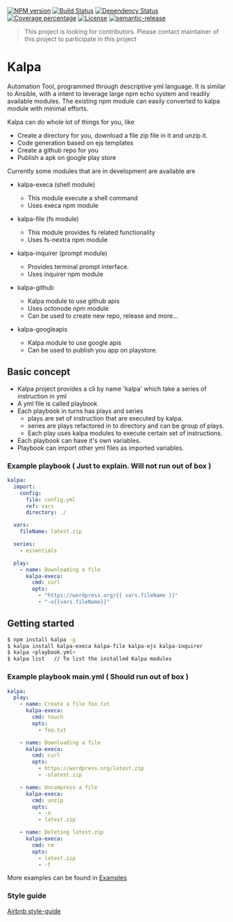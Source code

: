 [![NPM version][npm-image]][npm-url] [![Build Status][travis-image]][travis-url] [![Dependency Status][daviddm-image]][daviddm-url] [![Coverage percentage][coveralls-image]][coveralls-url] [![License][apache-image]][apache-url] [![semantic-release][semantic-release-image]][semantic-release-url]

> This project is looking for contributors. Please contact maintainer of this project to participate in this project

# Kalpa

Automation Tool, programmed through descriptive yml language. It is similar to Ansible, with a intent to leverage large npm echo system and readily available modules. The existing npm module can easily converted to kalpa module with minimal efforts.

Kalpa can do whole lot of things for you, like

- Create a directory for you, download a file zip file in it and unzip it.
- Code generation based on ejs templates
- Create a github repo for you
- Publish a apk on google play store

Currently some modules that are in development are available are

- kalpa-execa (shell module)
  - This module execute a shell command
  - Uses execa npm module
- kalpa-file (fs module)
  - This module provides fs related functionality
  - Uses fs-nextra npm module
- kalpa-inquirer (prompt module)
  - Provides terminal prompt interface.
  - Uses inquirer npm module
- kalpa-github
  - Kalpa module to use github apis
  - Uses octonode npm module
  - Can be used to create new repo, release and more...
- kalpa-googleapis

  - Kalpa module to use google apis
  - Can be used to publish you app on playstore.

## Basic concept

- Kalpa project provides a cli by name 'kalpa' which take a series of instruction in yml
- A yml file is called playbook
- Each playbook in turns has plays and series
  - plays are set of instruction that are executed by kalpa.
  - series are plays refactored in to directory and can be group of plays.
  - Each play uses kalpa modules to execute certain set of instructions.
- Each playbook can have it's own variables.
- Playbook can import other yml files as imported variables.

### Example playbook ( Just to explain. Will not run out of box )

```yml
kalpa:
  import:
    config:
      file: config.yml
      ref: vars
      directory: ./

  vars:
    fileName: latest.zip

  series:
    - essentials

  play:
    - name: Downloading a file
      kalpa-execa:
        cmd: curl
        opts:
          - "https://wordpress.org/{{ vars.fileName }}"
          - "-o{{vars.fileName}}"
```

## Getting started

```sh
$ npm install kalpa -g
$ kalpa install kalpa-execa kalpa-file kalpa-ejs kalpa-inquirer
$ kalpa <playbook.yml>
$ kalpa list   // To list the installed Kalpa modules
```

### Example playbook main.yml ( Should run out of box )

```yml
kalpa:
  play:
    - name: Create a file foo.txt
      kalpa-execa:
        cmd: touch
        opts:
          - foo.txt

    - name: Downloading a file
      kalpa-execa:
        cmd: curl
        opts:
          - https://wordpress.org/latest.zip
          - -olatest.zip

    - name: Uncompress a file
      kalpa-execa:
        cmd: unzip
        opts:
          - -o
          - latest.zip

    - name: Deleting latest.zip
      kalpa-execa:
        cmd: rm
        opts:
          - latest.zip
          - -f
```

More examples can be found in [Examples](https://github.com/patilvinay/kalpa/tree/master/examples)

### Style guide

[Airbnb style-guide](https://github.com/airbnb/javascripthttps://github.com/airbnb/javascript)

[npm-image]: https://badge.fury.io/js/kalpa.svg
[npm-url]: https://npmjs.org/package/kalpa
[travis-image]: https://travis-ci.com/patilvinay/kalpa.svg?branch=master
[travis-url]: https://travis-ci.com/patilvinay/kalpa
[daviddm-image]: https://david-dm.org/patilvinay/kalpa.svg?theme=shields.io
[daviddm-url]: https://david-dm.org/patilvinay/kalpa
[coveralls-image]: https://coveralls.io/repos/patilvinay/kalpa/badge.svg
[coveralls-url]: https://coveralls.io/r/patilvinay/kalpa
[apache-image]: https://img.shields.io/badge/License-Apache%202.0-blue.svg
[apache-url]: https://opensource.org/licenses/Apache-2.0
[semantic-release-image]: https://img.shields.io/badge/%20%20%F0%9F%93%A6%F0%9F%9A%80-semantic--release-e10079.svg
[semantic-release-url]: https://github.com/semantic-release/semantic-release
